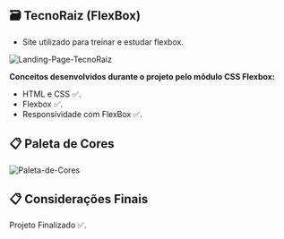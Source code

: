 ## **🗃️ TecnoRaiz (FlexBox)**

- Site utilizado para treinar e estudar flexbox.

![Landing-Page-TecnoRaiz](https://i.postimg.cc/xT1sbL4B/Captura-de-tela-2025-04-26-124111.png)

**Conceitos desenvolvidos durante o projeto pelo môdulo CSS Flexbox:**

- HTML e CSS ✅.
- Flexbox ✅.
- Responsividade com FlexBox ✅.

## **📋 Paleta de Cores**

![Paleta-de-Cores](https://i.postimg.cc/W3bBbzQv/Captura-de-tela-2025-04-26-124522.png)

## **📋 Considerações Finais**

Projeto Finalizado ✅.
